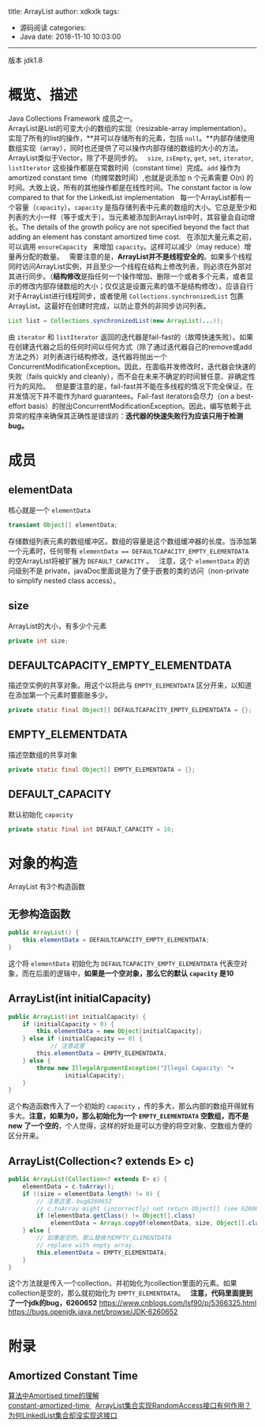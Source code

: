 title: ArrayList
author: xdkxlk
tags:
  - 源码阅读
categories:
  - Java
date: 2018-11-10 10:03:00
---
版本 jdk1.8
# 概览、描述
Java Collections Framework 成员之一。  
ArrayList是List的可变大小的数组的实现（resizable-array implementation）。实现了所有的list的操作，**并可以存储所有的元素，包括 `null`。**内部存储使用数组实现（array），同时也还提供了可以操作内部存储的数组的大小的方法。ArrayList类似于Vector，除了不是同步的。  
`size`, `isEmpty`, `get`, `set`, `iterator`, `listIterator` 这些操作都是在常数时间（constant time）完成。`add` 操作为 amortized constant time（均摊常数时间）,也就是说添加 n 个元素需要 O(n) 的时间。大致上说，所有的其他操作都是在线性时间。The constant factor is low compared to that for the LinkedList implementation  
每一个ArrayList都有一个容量（`capacity`）。`capacity` 是指存储列表中元素的数组的大小。它总是至少和列表的大小一样（等于或大于）。当元素被添加到ArrayList中时，其容量会自动增长。The details of the growth policy are not specified beyond the fact that adding an element has constant amortized time cost.  
在添加大量元素之前，可以调用 `ensureCapacity ` 来增加 `capacity`。这样可以减少（may reduce）增量再分配的数量。  
需要注意的是，**ArrayList并不是线程安全的**。如果多个线程同时访问ArrayList实例，并且至少一个线程在结构上修改列表，则必须在外部对其进行同步。（**结构修改**是指任何一个操作增加、删除一个或者多个元素，或者显示的修改内部存储数组的大小；仅仅这是设置元素的值不是结构修改）。应该自行对于ArrayList进行线程同步，或者使用 `Collections.synchronizedList` 包裹ArrayList。这最好在创建时完成，以防止意外的非同步访问列表。
```java
List list = Collections.synchronizedList(new ArrayList(...));
```
由 `iterator` 和 `listIterator` 返回的迭代器是fail-fast的（故障快速失败）。如果在创建迭代器之后的任何时间以任何方式（除了通过迭代器自己的remove或add方法之外）对列表进行结构修改，迭代器将抛出一个ConcurrentModificationException。因此，在面临并发修改时，迭代器会快速的失败（fails quickly and cleanly），而不会在未来不确定的时间冒任意、非确定性行为的风险。  
但是要注意的是，fail-fast并不能在多线程的情况下完全保证，在并发情况下并不能作为hard guarantees。Fail-fast iterators会尽力（on a best-effort basis）的抛出ConcurrentModificationException。因此，编写依赖于此异常的程序来确保其正确性是错误的：**迭代器的快速失败行为应该只用于检测bug。**  
# 成员
## elementData
核心就是一个 `elementData` 
```java
transient Object[] elementData;
```
存储数组列表元素的数组缓冲区。数组的容量是这个数组缓冲器的长度。当添加第一个元素时，任何带有 `elementData == DEFAULTCAPACITY_EMPTY_ELEMENTDATA` 的空ArrayList将被扩展为 `DEFAULT_CAPACITY` 。  
注意，这个 `elementData` 的访问级别不是 private，javaDoc里面说是为了便于嵌套的类的访问（non-private to simplify nested class access）。
## size
ArrayList的大小，有多少个元素
```java
private int size;
```
## DEFAULTCAPACITY_EMPTY_ELEMENTDATA
描述空实例的共享对象。用这个以将此与 `EMPTY_ELEMENTDATA` 区分开来，以知道在添加第一个元素时要膨胀多少。
```java
private static final Object[] DEFAULTCAPACITY_EMPTY_ELEMENTDATA = {};
```
## EMPTY_ELEMENTDATA
描述空数组的共享对象
```java
private static final Object[] EMPTY_ELEMENTDATA = {};
```
## DEFAULT_CAPACITY
默认初始化 `capacity`
```java
private static final int DEFAULT_CAPACITY = 10;
```
# 对象的构造
ArrayList 有3个构造函数
## 无参构造函数
```java
public ArrayList() {
	this.elementData = DEFAULTCAPACITY_EMPTY_ELEMENTDATA;
}
```
这个将 `elementData` 初始化为 `DEFAULTCAPACITY_EMPTY_ELEMENTDATA` 代表空对象，而在后面的逻辑中，**如果是一个空对象，那么它的默认 `capacity` 是10**
## ArrayList(int initialCapacity)
```java
public ArrayList(int initialCapacity) {
    if (initialCapacity > 0) {
        this.elementData = new Object[initialCapacity];
    } else if (initialCapacity == 0) {
    		// 注意这里
        this.elementData = EMPTY_ELEMENTDATA;
    } else {
        throw new IllegalArgumentException("Illegal Capacity: "+
                initialCapacity);
    }
}
```
这个构造函数传入了一个初始的 `capacity` ，传的多大，那么内部的数组开得就有多大。**注意，如果为0，那么初始化为一个 `EMPTY_ELEMENTDATA` 空数组，而不是 new 了一个空的**，个人觉得，这样的好处是可以方便的将空对象、空数组方便的区分开来。
## ArrayList(Collection<? extends E> c)
```java
public ArrayList(Collection<? extends E> c) {
    elementData = c.toArray();
    if ((size = elementData.length) != 0) {
        // 注意这里，bug6260652
        // c.toArray might (incorrectly) not return Object[] (see 6260652)
        if (elementData.getClass() != Object[].class)
            elementData = Arrays.copyOf(elementData, size, Object[].class);
    } else {
        // 如果是空的，那么替换为EMPTY_ELEMENTDATA
        // replace with empty array.
        this.elementData = EMPTY_ELEMENTDATA;
    }
}
```
这个方法就是传入一个collection，并初始化为collection里面的元素。如果collection是空的，那么就初始化为 `EMPTY_ELEMENTDATA`。  
**注意，代码里面提到了一个jdk的bug，6260652**
https://www.cnblogs.com/lsf90/p/5366325.html
https://bugs.openjdk.java.net/browse/JDK-6260652

# 附录
## Amortized Constant Time
[算法中Amortised time的理解](http://www.cnblogs.com/zwCHAN/p/3772246.html)  
[constant-amortized-time ](https://stackoverflow.com/questions/200384/constant-amortized-time)  
[ArrayList集合实现RandomAccess接口有何作用？为何LinkedList集合却没实现这接口](https://blog.csdn.net/weixin_39148512/article/details/79234817)